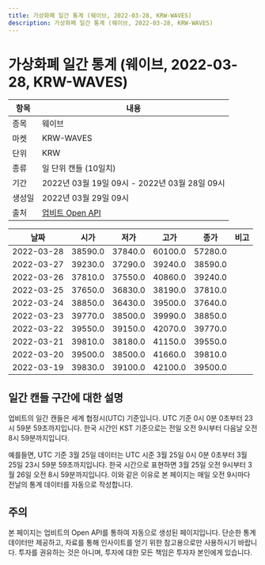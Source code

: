 ```yaml
---
title: 가상화폐 일간 통계 (웨이브, 2022-03-28, KRW-WAVES)
description: 가상화폐 일간 통계 (웨이브, 2022-03-28, KRW-WAVES)
---
```


가상화폐 일간 통계 (웨이브, 2022-03-28, KRW-WAVES)
===

|항목|내용|
|--|--|
|종목|웨이브|
|마켓|KRW-WAVES|
|단위|KRW|
|종류|일 단위 캔들 (10일치)|
|기간|2022년 03월 19일 09시 - 2022년 03월 28일 09시|
|생성일|2022년 03월 29일 09시|
|출처|[업비트 Open API](https://docs.upbit.com)|


|날짜|시가|저가|고가|종가|비고|
|--|--|--|--|--|--|
|2022-03-28|38590.0|37840.0|60100.0|57280.0|    |
|2022-03-27|39230.0|37290.0|39240.0|38590.0|    |
|2022-03-26|37810.0|37550.0|40860.0|39240.0|    |
|2022-03-25|37650.0|36830.0|38190.0|37810.0|    |
|2022-03-24|38850.0|36430.0|39500.0|37640.0|    |
|2022-03-23|39770.0|38500.0|39990.0|38850.0|    |
|2022-03-22|39550.0|39150.0|42070.0|39770.0|    |
|2022-03-21|39810.0|38180.0|41150.0|39550.0|    |
|2022-03-20|39500.0|38500.0|41660.0|39810.0|    |
|2022-03-19|39830.0|39100.0|42100.0|39500.0|    |


일간 캔들 구간에 대한 설명
---


업비트의 일간 캔들은 세계 협정시(UTC) 기준입니다. 
UTC 기준 0시 0분 0초부터 23시 59분 59초까지입니다. 
한국 시간인 KST 기준으로는 전일 오전 9시부터 다음날 오전 8시 59분까지입니다. 


예를들면, UTC 기준 3월 25일 데이터는 UTC 시준 3월 25일 0시 0분 0초부터 3월 25일 23시 59분 59초까지입니다. 
한국 시간으로 표현하면 3월 25일 오전 9시부터 3월 26일 오전 8시 59분까지입니다. 
이와 같은 이유로 본 페이지는 매일 오전 9시마다 전날의 통계 데이터를 자동으로 작성합니다. 


주의
---


본 페이지는 업비트의 Open API를 통하여 자동으로 생성된 페이지입니다. 
단순한 통계 데이터만 제공하고, 자료를 통해 인사이트를 얻기 위한 참고용으로만 사용하시기 바랍니다. 
투자를 권유하는 것은 아니며, 투자에 대한 모든 책임은 투자자 본인에게 있습니다. 
